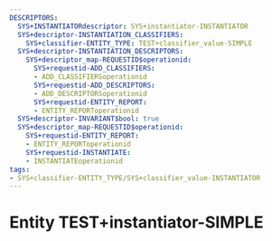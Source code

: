 ```yaml
---
DESCRIPTORS:
  SYS+INSTANTIATORdescriptor: SYS+instantiator-INSTANTIATOR
  SYS+descriptor-INSTANTIATION_CLASSIFIERS:
    SYS+classifier-ENTITY_TYPE: TEST+classifier_value-SIMPLE
  SYS+descriptor-INSTANTIATION_DESCRIPTORS:
    SYS+descriptor_map-REQUESTID$operationid:
      SYS+requestid-ADD_CLASSIFIERS:
      - ADD_CLASSIFIERSoperationid
      SYS+requestid-ADD_DESCRIPTORS:
      - ADD_DESCRIPTORSoperationid
      SYS+requestid-ENTITY_REPORT:
      - ENTITY_REPORToperationid
  SYS+descriptor-INVARIANT$bool: true
  SYS+descriptor_map-REQUESTID$operationid:
    SYS+requestid-ENTITY_REPORT:
    - ENTITY_REPORToperationid
    SYS+requestid-INSTANTIATE:
    - INSTANTIATEoperationid
tags:
- SYS+classifier-ENTITY_TYPE/SYS+classifier_value-INSTANTIATOR
---
```

# Entity TEST+instantiator-SIMPLE

